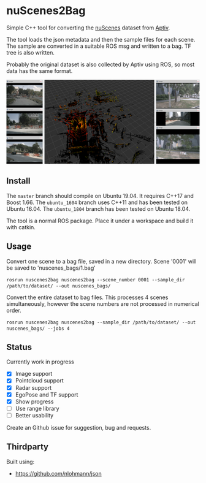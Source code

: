# nuScenes2Bag

Simple C++ tool for converting the [nuScenes](https://www.nuscenes.org/) dataset from [Aptiv](https://www.aptiv.com).

The tool loads the json metadata and then the sample files for each scene. The sample are converted in a suitable ROS msg and written to a bag. TF tree is also written.

Probably the original dataset is also collected by Aptiv using ROS, so most data has the same format.

![](images/ros_preview.png)

## Install

The `master` branch should compile on Ubuntu 19.04. It requires C++17 and Boost 1.66.
The `ubuntu_1604` branch uses C++11 and has been tested on Ubuntu 16.04.
The `ubuntu_1804` branch has been tested on Ubuntu 18.04.

The tool is a normal ROS package. Place it under a workspace and build it with catkin.


## Usage

Convert one scene to a bag file, saved in a new directory.
Scene '0001' will be saved to 'nuscenes_bags/1.bag'
```
rosrun nuscenes2bag nuscenes2bag --scene_number 0001 --sample_dir /path/to/dataset/ --out nuscenes_bags/
```


Convert the entire dataset to bag files.
This processes 4 scenes simultaneously, however the scene numbers are not processed in numerical order.
```
rosrun nuscenes2bag nuscenes2bag --sample_dir /path/to/dataset/ --out nuscenes_bags/ --jobs 4
```


## Status 

Currently work in progress

- [x] Image support
- [x] Pointcloud support
- [x] Radar support
- [x] EgoPose and TF support
- [x] Show progress
- [ ] Use range library
- [ ] Better usability

Create an Github issue for suggestion, bug and requests. 

## Thirdparty

Built using:

 - https://github.com/nlohmann/json